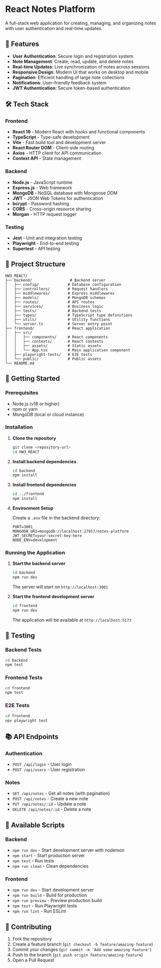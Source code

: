 # React Notes Platform

A full-stack web application for creating, managing, and organizing notes with user authentication and real-time updates.

## 🚀 Features

- **User Authentication**: Secure login and registration system
- **Note Management**: Create, read, update, and delete notes
- **Real-time Updates**: Live synchronization of notes across sessions
- **Responsive Design**: Modern UI that works on desktop and mobile
- **Pagination**: Efficient handling of large note collections
- **Notifications**: User-friendly feedback system
- **JWT Authentication**: Secure token-based authentication

## 🛠️ Tech Stack

### Frontend
- **React 19** - Modern React with hooks and functional components
- **TypeScript** - Type-safe development
- **Vite** - Fast build tool and development server
- **React Router DOM** - Client-side routing
- **Axios** - HTTP client for API communication
- **Context API** - State management

### Backend
- **Node.js** - JavaScript runtime
- **Express.js** - Web framework
- **MongoDB** - NoSQL database with Mongoose ODM
- **JWT** - JSON Web Tokens for authentication
- **bcrypt** - Password hashing
- **CORS** - Cross-origin resource sharing
- **Morgan** - HTTP request logger

### Testing
- **Jest** - Unit and integration testing
- **Playwright** - End-to-end testing
- **Supertest** - API testing

## 📁 Project Structure

```
HW3_REACT/
├── backend/                 # Backend server
│   ├── config/             # Database configuration
│   ├── controllers/        # Request handlers
│   ├── middlewares/        # Express middlewares
│   ├── models/             # MongoDB schemas
│   ├── routes/             # API routes
│   ├── services/           # Business logic
│   ├── tests/              # Backend tests
│   ├── types/              # TypeScript type definitions
│   ├── utils/              # Utility functions
│   └── server.ts           # Server entry point
├── frontend/               # React application
│   ├── src/
│   │   ├── components/     # React components
│   │   ├── contexts/       # React contexts
│   │   ├── assets/         # Static assets
│   │   └── App.tsx         # Main application component
│   ├── playwright-tests/   # E2E tests
│   └── public/             # Public assets
└── README.md
```

## 🚀 Getting Started

### Prerequisites

- Node.js (v18 or higher)
- npm or yarn
- MongoDB (local or cloud instance)

### Installation

1. **Clone the repository**
   ```bash
   git clone <repository-url>
   cd HW3_REACT
   ```

2. **Install backend dependencies**
   ```bash
   cd backend
   npm install
   ```

3. **Install frontend dependencies**
   ```bash
   cd ../frontend
   npm install
   ```

4. **Environment Setup**

   Create a `.env` file in the backend directory:
   ```env
   PORT=3001
   MONGODB_URI=mongodb://localhost:27017/notes-platform
   JWT_SECRET=your-secret-key-here
   NODE_ENV=development
   ```

### Running the Application

1. **Start the backend server**
   ```bash
   cd backend
   npm run dev
   ```
   The server will start on `http://localhost:3001`

2. **Start the frontend development server**
   ```bash
   cd frontend
   npm run dev
   ```
   The application will be available at `http://localhost:5173`

## 🧪 Testing

### Backend Tests
```bash
cd backend
npm test
```

### Frontend Tests
```bash
cd frontend
npm test
```

### E2E Tests
```bash
cd frontend
npx playwright test
```

## 📚 API Endpoints

### Authentication
- `POST /api/login` - User login
- `POST /api/users` - User registration

### Notes
- `GET /api/notes` - Get all notes (with pagination)
- `POST /api/notes` - Create a new note
- `PUT /api/notes/:id` - Update a note
- `DELETE /api/notes/:id` - Delete a note

## 🔧 Available Scripts

### Backend
- `npm run dev` - Start development server with nodemon
- `npm start` - Start production server
- `npm test` - Run tests
- `npm run clean` - Clean dependencies

### Frontend
- `npm run dev` - Start development server
- `npm run build` - Build for production
- `npm run preview` - Preview production build
- `npm test` - Run Playwright tests
- `npm run lint` - Run ESLint

## 🤝 Contributing

1. Fork the repository
2. Create a feature branch (`git checkout -b feature/amazing-feature`)
3. Commit your changes (`git commit -m 'Add some amazing feature'`)
4. Push to the branch (`git push origin feature/amazing-feature`)
5. Open a Pull Request





